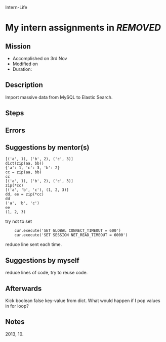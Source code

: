 Intern-Life
# My intern assignments in ***REMOVED***

## Mission 
* Accomplished on 3rd Nov
* Modified on 
* Duration: 


## Description
Import massive data from MySQL to Elastic Search.

## Steps


## Errors


## Suggestions by mentor(s)

```zip(aa, bb)
[('a', 1), ('b', 2), ('c', 3)]
dict(zip(aa, bb))
{'a': 1, 'c': 3, 'b': 2}
cc = zip(aa, bb)
cc
[('a', 1), ('b', 2), ('c', 3)]
zip(*cc)
[('a', 'b', 'c'), (1, 2, 3)]
dd, ee = zip(*cc)
dd
('a', 'b', 'c')
ee
(1, 2, 3)
```
try not to set 
``` cur.execute("SET GLOBAL max_allowed_packet=1073741824")
    cur.execute('SET GLOBAL CONNECT_TIMEOUT = 600')
    cur.execute('SET SESSION NET_READ_TIMEOUT = 6000')
```

reduce line sent each time.
## Suggestions by myself
reduce lines of code, try to reuse code.

## Afterwards
Kick boolean false key-value from dict.
What would happen if I pop values in for loop?
## Notes
2013, 10.